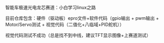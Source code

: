 智能车极速光电龙芯赛道：小白学习linux之路

目前仓库包含：硬件（驱动板）epro文件+软件代码（gpio输出 + pwm输出 + Motor/Servo测试 + 视觉代码（二值化+八临域+PID舵机））

视觉代码测试不成功（总是找不到中线，建议TFT显示图像+上赛道测试）
